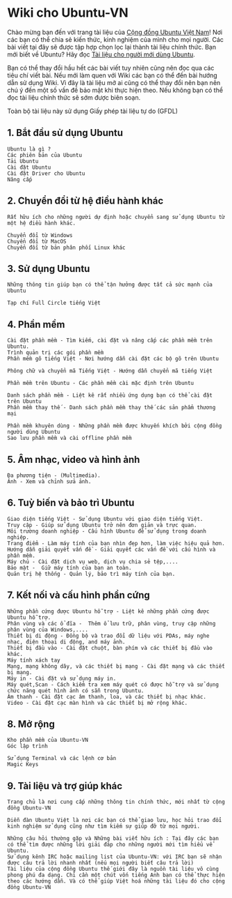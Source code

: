 # Wiki cho Ubuntu-VN #



Chào mừng bạn đến với trang tài liệu của [Cộng đồng Ubuntu Việt Nam](http://www.ubuntu-vn.org)! Nơi các bạn có thể chia sẻ kiến thức, kinh nghiệm của mình cho mọi người. Các bài viết tại đây sẽ được tập hợp chọn lọc lại thành tài liệu chính thức. Bạn mới biết về Ubuntu? Hãy đọc [Tài liệu cho người mới dùng Ubuntu](/beginner/beginner.md).

Bạn có thể thay đổi hầu hết các bài viết tuy nhiên cũng nên đọc qua các tiêu chí viết bài. Nếu mới làm quen với Wiki các bạn có thể đến bài hướng dẫn sử dụng Wiki. Vì đây là tài liệu mở ai cũng có thể thay đổi nên bạn nên chú ý đến một số vấn đề bảo mật khi thực hiện theo. Nếu không bạn có thể đọc tài liệu chính thức sẽ sớm được biên soạn.

Toàn bộ tài liệu này sử dụng Giấy phép tài liệu tự do (GFDL)

## 1. Bắt đầu sử dụng Ubuntu ##
    Ubuntu là gì ?
    Các phiên bản của Ubuntu
    Tải Ubuntu
    Cài đặt Ubuntu
    Cài đặt Driver cho Ubuntu
    Nâng cấp 

## 2. Chuyển đổi từ hệ điều hành khác ##
    Rất hữu ích cho những người dự định hoặc chuyển sang sử dụng Ubuntu từ một hệ điều hành khác.
    
    Chuyển đổi từ Windows
    Chuyển đổi từ MacOS
    Chuyển đổi từ bản phân phối Linux khác 

## 3. Sử dụng Ubuntu ##

    Những thông tin giúp bạn có thể tận hưởng được tất cả sức mạnh của
    Ubuntu
    
    Tạp chí Full Circle tiếng Việt 

## 4. Phần mềm ##

    Cài đặt phần mềm - Tìm kiếm, cài đặt và nâng cấp các phần mềm trên Ubuntu.
    Trình quản trị các gói phần mềm
    Phần mềm gõ tiếng Việt - Nơi hướng dẫn cài đặt các bộ gõ trên Ubuntu 

    Phông chữ và chuyển mã Tiếng Việt - Hướng dẫn chuyển mã tiếng Việt 

    Phần mềm trên Ubuntu - Các phần mềm cài mặc định trên Ubuntu 

    Danh sách phần mềm - Liệt kê rất nhiều ứng dụng bạn có thể cài đặt trên Ubuntu
    Phần mềm thay thế - Danh sách phần mềm thay thế các sản phẩm thương mại 

    Phần mềm khuyên dùng - Những phần mềm được khuyến khích bởi cộng đồng người dùng Ubuntu
    Sao lưu phần mềm và cài offline phần mềm 

## 5. Âm nhạc, video và hình ảnh ##

    Đa phương tiện - (Multimedia). 
    Ảnh - Xem và chỉnh sửa ảnh. 

## 6. Tuỳ biến và bảo trì Ubuntu ##

    Giao diện tiếng Việt - Sử dụng Ubuntu với giao diện tiếng Việt.
    Truy cập - Giúp sử dụng Ubuntu trở nên đơn giản và trực quan.
    Môi trường doanh nghiệp - Cấu hình Ubuntu để sử dụng trong doanh nghiệp.
    Trang điểm - Làm máy tính của bạn nhìn đẹp hơn, làm việc hiệu quả hơn.
    Hướng dẫn giải quyết vấn đề - Giải quyết các vấn đề với cấu hình và phần mềm.
    Máy chủ - Cài đặt dịch vụ web, dịch vụ chia sẻ tệp,....
    Bảo mật -  Giữ máy tính của bạn an toàn.
    Quản trị hệ thống - Quản lý, bảo trì máy tính của bạn. 

## 7. Kết nối và cấu hình phần cứng ##

    Những phần cứng được Ubuntu hỗ trợ - Liệt kê những phần cứng được Ubuntu hỗ trợ.
    Phân vùng và các ổ đĩa -  Thêm ổ lưu trữ, phân vùng, truy cập những phân vùng của Windows,....
    Thiết bị di động - Đồng bộ và trao đổi dữ liệu với PDAs, máy nghe nhạc, điện thoại di động, and máy ảnh.
    Thiết bị đầu vào - Cài đặt chuột, bàn phím và các thiết bị đầu vào khác.
    Máy tính xách tay
    Mạng, mạng không dây, và các thiết bị mạng - Cài đặt mạng và các thiết bị mạng.
    Máy in - Cài đặt và sử dụng máy in.
    Máy quét,Scan - Cách kiểm tra xem máy quét có được hỗ trợ và sử dụng chức năng quét hình ảnh có sẵn trong Ubuntu.
    Âm thanh - Cài đặt cạc âm thanh, loa, và các thiết bị nhạc khác.
    Video - Cài đặt cạc màn hình và các thiết bị mở rộng khác. 

## 8. Mở rộng ##

    Kho phần mềm của Ubuntu-VN
    Góc lập trình 

    Sử dụng Terminal và các lệnh cơ bản
    Magic Keys

## 9. Tài liệu và trợ giúp khác ##

    Trang chủ là nơi cung cấp những thông tin chính thức, mới nhất từ cộng đồng Ubuntu-VN 

    Diễn đàn Ubuntu Việt là nơi các bạn có thể giao lưu, học hỏi trao đổi kinh nghiệm sử dụng cũng như tìm kiếm sự giúp đỡ từ mọi người. 

    Những câu hỏi thường gặp và Những bài viết hữu ích : Tại đây các bạn có thể tìm được những lời giải đáp cho những người mới tìm hiểu về Ubuntu.
    Sử dụng kênh IRC hoặc mailing list của Ubuntu-VN: với IRC bạn sẽ nhận được câu trả lời nhanh nhất (nếu mọi người biết câu trả lời)
    Tài liệu của cộng đồng Ubuntu thế giới đây là nguồn tài liệu vô cùng phong phú đa dạng. Chỉ cần một chút vốn tiếng Anh bạn có thể thực hiện theo các hướng dẫn. Và có thể giúp Việt hoá những tài liệu đó cho cộng đồng Ubuntu-VN 
